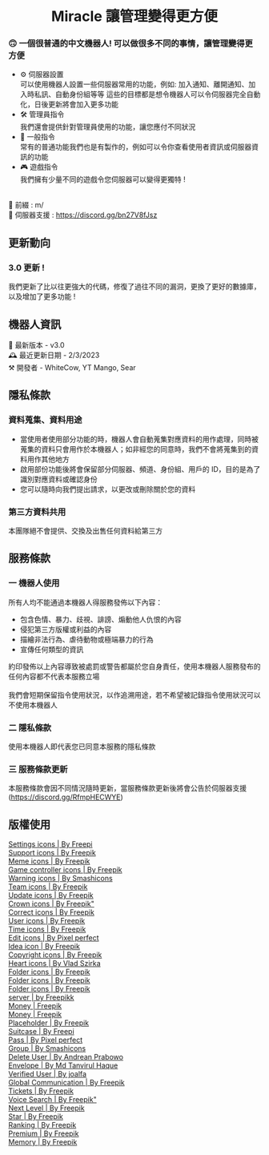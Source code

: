   <h1 align="center">Miracle 讓管理變得更方便</h1>

### 🙃 一個很普通的中文機器人! 可以做很多不同的事情，讓管理變得更方便

- ⚙️ 伺服器設置<br/>
  可以使用機器人設置一些伺服器常用的功能，例如: 加入通知、離開通知、加入時私訊、自動身份組等等
  這些的目標都是想令機器人可以令伺服器完全自動化，日後更新將會加入更多功能<br/>
- 🛠️ 管理員指令<br/>
  我們還會提供針對管理員使用的功能，讓您應付不同狀況<br/>
- 🤠 一般指令<br/>
  常有的普通功能我們也是有製作的，例如可以令你查看使用者資訊或伺服器資訊的功能<br/>
- 🎮 遊戲指令<br/>
  我們擁有少量不同的遊戲令您伺服器可以變得更獨特 !<br/><br/>

🔖 前綴 : m/<br/>
📒 伺服器支援 : https://discord.gg/bn27V8fJsz<br/>

<h2>更新動向</h2>

### 3.0 更新 !<br/>

我們更新了比以往更強大的代碼，修復了過往不同的漏洞，更換了更好的數據庫，以及增加了更多功能 !

<h2>機器人資訊</h2>
🤖 最新版本 - v3.0<br/>
🕰️ 最近更新日期 - 2/3/2023<br/>
⚒️ 開發者 - WhiteCow, YT Mango, Sear<br/>

<h2>隱私條款</h2>

### 資料蒐集、資料用途

- 當使用者使用部分功能的時，機器人會自動蒐集對應資料的用作處理，同時被蒐集的資料只會用作於本機器人；如非經您的同意時，我們不會將蒐集到的資料用作其他地方<br/>
- 啟用部份功能後將會保留部分伺服器、頻道、身份組、用戶的 ID，目的是為了識別對應資料或確認身份<br/>
- 您可以隨時向我們提出請求，以更改或刪除關於您的資料<br/>

### 第三方資料共用

本團隊絕不會提供、交換及出售任何資料給第三方<br/>

<h2>服務條款</h2>

### 一 機器人使用

所有人均不能通過本機器人得服務發佈以下內容：

- 包含色情、暴力、歧視、誹謗、煽動他人仇恨的內容
- 侵犯第三方版權或利益的內容
- 描繪非法行為、虐待動物或極端暴力的行為
- 宣傳任何類型的資訊

約印發佈以上內容導致被處罰或警告都屬於您自身責任，使用本機器人服務發布的任何內容都不代表本服務立場<br/><br/>
我們會短期保留指令使用狀況，以作追溯用途，若不希望被記錄指令使用狀況可以不使用本機器人

### 二 隱私條款

使用本機器人即代表您已同意本服務的隱私條款

### 三 服務條款更新

本服務條款會因不同情況隨時更新，當服務條款更新後將會公告於伺服器支援 (https://discord.gg/RfmpHECWYE)

<h2>版權使用</h2>

[Settings icons | By Freepi](https://www.flaticon.com/premium-icon/settingsButtons3280984?term=setting&page=1&position=69&page=1&position=69&related_id=3280984&origin=search)<br/>
[Support icons | By Freepik](https://www.flaticon.com/free-icon/technical-support_1055683?term=support&page=1&position=41&page=1&position=41&related_id=1055683&origin=search)<br/>
[Meme icons | By Freepik](https://www.flaticon.com/free-icon/meme_5247390?term=meme&page=1&position=2&page=1&position=2&related_id=5247390&origin=search)<br/>
[Game controller icons | By Freepik](https://www.flaticon.com/premium-icon/game-control_1722368?term=game&page=1&position=7&page=1&position=7&related_id=1722368&origin=search)<br/>
[Warning icons | By Smashicons](https://www.flaticon.com/free-icon/warning_1680012?term=warning&page=1&position=11&page=1&position=11&related_id=1680012&origin=search)<br/>
[Team icons | By Freepik](https://www.flaticon.com/premium-icon/team_734358)<br/>
[Update icons | By Freepik](https://www.flaticon.com/free-icon/refresh_3338663)<br/>
[Crown icons | By Freepik"](https://www.flaticon.com/free-icon/product-description_3525271?term=description&page=1&position=25&page=1&position=25&related_id=3525271&origin=search)<br/>
[Correct icons | By Freepik](https://www.flaticon.com/free-icon/check_3699516?related_id=3699516)<br/>
[User icons | By Freepik](https://www.flaticon.com/premium-icon/user_1144709?term=user&page=1&position=9&page=1&position=9&related_id=1144709&origin=search)<br/>
[Time icons | By Freepik](https://www.flaticon.com/free-icon/chronometer_850960?term=timer&page=1&position=6&page=1&position=6&related_id=850960&origin=search)<br/>
[Edit icons | By Pixel perfect](https://www.flaticon.com/free-icon/edit_1828270?term=edit&related_id=1828270)<br/>
[Idea icon | By Freepik](https://www.flaticon.com/free-icon/idea_1378578?term=hint&page=1&position=3&page=1&position=3&related_id=1378578&origin=search)<br/>
[Copyright icons | By Freepik](https://www.flaticon.com/free-icon/copyright_531292)<br/>
[Heart icons | By Vlad Szirka](https://www.flaticon.com/premium-icon/heart_2589175)<br/>
[Folder icons | By Freepik ](https://www.flaticon.com/premium-icon/folder_3121704)<br/>
[Folder icons | By Freepik ](https://www.flaticon.com/premium-icon/folder_3121601)<br/>
[Folder icons | By Freepik ](https://www.flaticon.com/premium-icon/folder_3121602)<br/>
[server | by Freepikk](https://www.flaticon.com/free-icon/server_3208726?term=server&page=1&position=7&page=1&position=7&related_id=3208726&origin=search)<br/>
[Money | Freepik](https://www.flaticon.com/free-icon/money_2933116)<br/>
[Money | Freepik](https://www.flaticon.com/free-icon/money_2382625)<br/>
[Placeholder | By Freepik](https://www.flaticon.com/free-icon/placeholder_2536648?related_id=2536611&origin=search)<br/>
[Suitcase | By Freepi](https://www.flaticon.com/free-icon/suitcase_3281289)<br/>
[Pass | By Pixel perfect](https://www.flaticon.com/free-icon/pass_3596150)<br/>
[Group | By Smashicons](https://www.flaticon.com/free-icon/group_4115707)<br/>
[Delete User | By Andrean Prabowo](https://www.flaticon.com/free-icon/delete-user_3756702)<br/>
[Envelope | By Md Tanvirul Haque](https://www.flaticon.com/free-icon/envelope_9131488)<br/>
[Verified User | By joalfa](https://www.flaticon.com/free-icon/verified-user_3736531?term=verify&page=1&position=31&origin=search&related_id=3736531)<br/>
[Global Communication | By Freepik](https://www.flaticon.com/free-icon/global-communication_8121580)<br/>
[Tickets | By Freepik](https://www.flaticon.com/free-icon/tickets_3472675?term=ticket&page=2&position=2&origin=search&related_id=3472675)<br/>
[Voice Search | By Freepik"](ttps://www.flaticon.com/free-icon/voice-search_2282210?term=voice&page=1&position=3&origin=search&related_id=2282210)<br/>
[Next Level | By Freepik](https://www.flaticon.com/free-icon/next-level_8282855)<br/>
[Star | By Freepik](https://www.flaticon.com/free-icon/star_6711545)<br/>
[Ranking | By Freepik](https://www.flaticon.com/free-icon/ranking_1603847)<br/>
[Premium | By Freepik](https://www.flaticon.com/free-icon/premium_4907289)<br/>
[Memory | By Freepik](https://www.flaticon.com/free-icon/memory_3211278?term=memory&page=1&position=17&origin=search&related_id=3211278)<br/>
